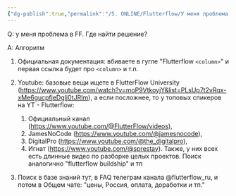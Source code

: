 ```yaml
---
{"dg-publish":true,"permalink":"/5. ONLINE/Flutterflow/У меня проблема в FF. Где найти решение (1)/","created":"2024-10-23T11:05:45.019-03:00","updated":"2024-10-23T11:05:45.019-03:00"}
---
```


Q: у меня проблема в FF. Где найти решение?

A: Алгоритм
1. Официальная документация: вбиваете в гугле "Flutterflow `<column>`" и первая ссылка будет про `<column>` и т.п.
2. Youtube: базовые вещи ищете в FlutterFlow University (https://www.youtube.com/watch?v=moP9VtkoyjY&list=PLsUp7t2vRqx-xMe6gucpfjeDgIj0tJRIm), а если посложнее, то у топовых спикеров на YT - Flutterflow:
	1. Официальный канал (https://www.youtube.com/@FlutterFlow/videos), 
	2. JamesNoCode (https://www.youtube.com/@jamesnocode), 
	3. DigitalPro (https://www.youtube.com/@the_digitalpro), 
	4. Игнат (https://www.youtube.com/@sprestay). 
	Также, у них всех есть длинные видео по разборке целых проектов. Поиск аналогично "flutterflow buildship" и тп
	
3. Поиск в базе знаний тут, в FAQ телеграм канала @flutterflow_ru, и потом в Общем чате: "цены, Россия, оплата, доработки и тп."